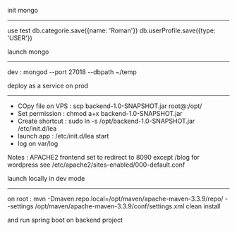 init mongo
**************

use test
db.categorie.save({name: 'Roman'})
db.userProfile.save({type: 'USER'})


launch mongo
******************
dev : mongod --port 27018 --dbpath ~/temp


deploy as a service on prod
**************************
- COpy file on VPS : scp backend-1.0-SNAPSHOT.jar root@<password>:/opt/
- Set permission : chmod a+x backend-1.0-SNAPSHOT.jar
- Create shortcut : sudo ln -s /opt/backend-1.0-SNAPSHOT.jar /etc/init.d/lea
- launch app : /etc/init.d/lea start
- log on var/log

Notes :
APACHE2 frontend set to redirect to 8090
except /blog for wordpress
see /etc/apache2/sites-enabled/000-default.conf

launch locally in dev mode
*****************************
on root :
mvn -Dmaven.repo.local=/opt/maven/apache-maven-3.3.9/repo/ --settings /opt/maven/apache-maven-3.3.9/conf/settings.xml clean install

and run spring boot on backend project
